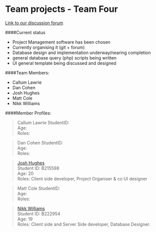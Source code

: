 Team projects - Team Four
==============

[Link to our discussion forum](http://team.faemir.co.uk)

####Current status

* Project Management software has been chosen
* Currently organising it (git + forum)
* Database design and implementation underway/nearing completion
* general database query (php) scripts being written
* UI general template being discussed and designed

####Team Members:

* Callum Lawrie
* Dan Cohen
* Josh Hughes
* Matt Cole
* Nikk Williams

####Member Profiles:

> Callum Lawrie
> StudentID: <br>
> Age: <br>
> Roles: <br>

> Dan Cohen
> StudentID: <br>
> Age: <br>
> Roles: <br>

> [Josh Hughes](/profile_pics/JH_profile.jpg) <br>
> Student ID: B215598 <br>
> Age: 20 <br>
> Roles: Client side developer, Project Organiser & co UI designer

> Matt Cole
> StudentID: <br>
> Age: <br>
> Roles: <br>

> [Nikk Williams](/profile_pics/NW_profile.jpg) <br>
> Student ID: B222954 <br>
> Age: 19 <br>
> Roles: Client side and Server Side developer, Database Designer.
